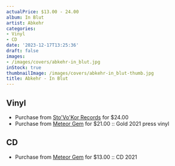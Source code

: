 ```yaml
---
actualPrice: $13.00 - 24.00
album: In Blut
artist: Abkehr
categories:
- Vinyl
- CD
date: '2023-12-17T13:25:36'
draft: false
images:
- /images/covers/abkehr-in_blut.jpg
inStock: true
thumbnailImage: /images/covers/abkehr-in_blut-thumb.jpg
title: Abkehr - In Blut
---
```


## Vinyl
* Purchase from [Sto'Vo'Kor Records](https://stovokor-records.com/products/abkehr-in-blut) for $24.00
* Purchase from [Meteor Gem](https://meteor-gem.com/products/abkehr-in-blut-lp) for $21.00 :: Gold 2021 press vinyl
## CD
* Purchase from [Meteor Gem](https://meteor-gem.com/products/abkehr-in-blut-cd-1) for $13.00 :: CD 2021
